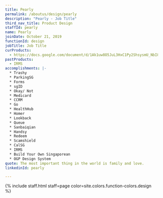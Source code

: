 ```yaml
---
title: Pearly
permalink: /aboutus/design/pearly
description: "Pearly - Job Title"
third_nav_title: Product Design
staffId: pearly
name: Pearly
joinDate: October 21, 2019
functionId: design
jobTitle: Job Title
curProducts:
  - https://docs.google.com/document/d/1Ak1uw8O5JuL3HxC1Py2ShsysmU_NbI8ZaG5YKCImEVo/edit
pastProducts:
  - IRMS
accomplishments: |-
  * Trashy
  * ParkingSG
  * Forms
  * sgID
  * Okay/ Not
  * Medicard
  * CCRM
  * Go
  * HealthHub
  * Homer
  * Lookback
  * Queue
  * Sanbaiqian
  * Handsy
  * Redeem
  * Scamshield
  * CalSG
  * IRMS
  * Build Your Own Singaporean
  * OGP Design System
quote: The most important thing in the world is family and love.
linkedinId: pearly

---
```


{% include staff.html staff=page color=site.colors.function-colors.design %}
